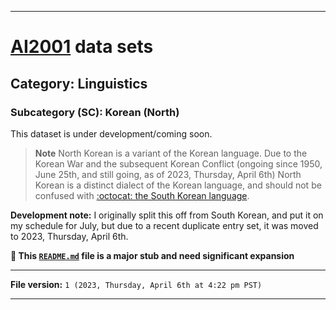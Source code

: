 
***

# [AI2001](https://github.com/seanpm2001/AI2001/) data sets

## Category: Linguistics

### Subcategory (SC): Korean (North)

This dataset is under development/coming soon.

> **Note** North Korean is a variant of the Korean language. Due to the Korean War and the subsequent Korean Conflict (ongoing since 1950, June 25th, and still going, as of 2023, Thursday, April 6th) North Korean is a distinct dialect of the Korean language, and should not be confused with [:octocat: the South Korean language](https://github.com/seanpm2001/AI2001_Category-Linguistics-SC-Korean-South/).

**Development note:** I originally split this off from South Korean, and put it on my schedule for July, but due to a recent duplicate entry set, it was moved to 2023, Thursday, April 6th.

**🌱️ This [`README.md`](/README.md) file is a major stub and need significant expansion**

***

**File version:** `1 (2023, Thursday, April 6th at 4:22 pm PST)`

***
